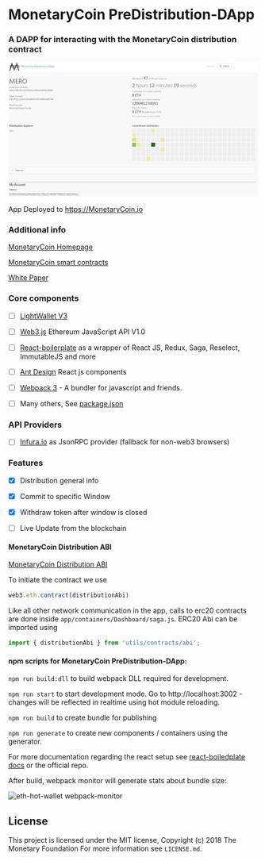 # MonetaryCoin PreDistribution-DApp

### A DAPP for interacting with the MonetaryCoin distribution contract

![MonetaryCoin Distribution DAPP](https://github.com/Monetary-Foundation/PreDistribution-DApp/raw/master/docs/images/MonetaryCoin_distribution.jpg)

App Deployed to https://MonetaryCoin.io
### Additional info

[MonetaryCoin Homepage](https://MonetaryCoin.org)

[MonetaryCoin smart contracts](https://github.com/Monetary-Foundation/MonetaryCoin)

[White Paper](https://github.com/Monetary-Foundation/MonetaryCoin-White-Paper/blob/master/Monetary%20Protocol%20Whitepaper.pdf)


### Core components

- [ ] [LightWallet V3](https://github.com/ConsenSys/eth-lightwallet) 
- [ ] [Web3.js](https://github.com/ethereum/web3.js/) Ethereum JavaScript API V1.0
- [ ] [React-boilerplate](https://github.com/react-boilerplate/react-boilerplate) as a wrapper of React JS, Redux, Saga, Reselect, ImmutableJS and more
- [ ] [Ant Design](https://github.com/ant-design/ant-design) React js components
- [ ] [Webpack 3](https://github.com/webpack/webpack) - A bundler for javascript and friends.
- [ ] Many others, See [package.json](https://github.com/PaulLaux/eth-hot-wallet/blob/master/package.json)


### API Providers

- [ ] [Infura.io](https://infura.io/) as JsonRPC provider (fallback for non-web3 browsers)


### Features

- [x] Distribution general info
- [x] Commit to specific Window 
- [x] Withdraw token after window is closed
- [ ] Live Update from the blockchain


#### MonetaryCoin Distribution ABI
[MonetaryCoin Distribution ABI](https://github.com/Monetary-Foundation/PreDistribution-DApp/blob/master/app/utils/contracts/abi.js)

To initiate the contract we use
```javascript
web3.eth.contract(distributionAbi)
```


Like all other network communication in the app, calls to erc20 contracts are done inside `app/containers/Dashboard/saga.js`.
ERC20 Abi can be imported using 
```javascript
import { distributionAbi } from 'utils/contracts/abi';
```



#### npm scripts for MonetaryCoin PreDistribution-DApp:

`npm run build:dll` to build webpack DLL required for development.

`npm run start` to start development mode. Go to http://localhost:3002 - changes will be reflected in realtime using hot module reloading.

`npm run build` to create bundle for publishing

`npm run generate` to create new components / containers using the generator.

For more documentation regarding the react setup see [react-boiledplate docs](https://eth-hot-wallet.com/docs/react-boilerplate/) or the official repo.

After build, webpack monitor will generate stats about bundle size:


![eth-hot-wallet webpack-monitor](https://paullaux.github.io/eth-hot-wallet/docs/images/webpack-monitor.JPG)

## License

This project is licensed under the MIT license, Copyright (c) 2018 The Monetary Foundation For more information see `LICENSE.md`.
